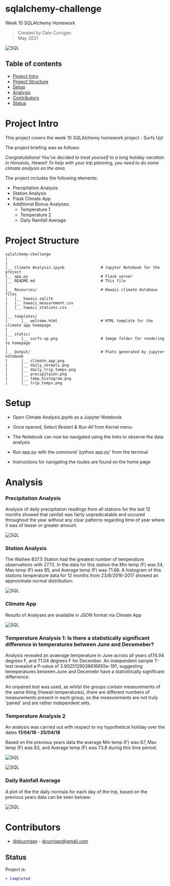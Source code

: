 # sqlalchemy-challenge
Week 10 SQLAlchemy Homework

> Created by Dale Currigan  
> May 2021  
  
![SQL](/static/surfs-up.png)    

## Table of contents  
* [Project Intro](#Project-Intro)  
* [Project Structure](#Project-Structure)  
* [Setup](#Setup)  
* [Analysis](#Analysis)  
* [Contributors](#Contributors)  
* [Status](#Status)  

# Project Intro
This project covers the week 10 SQLAlchemy homework project - Surfs Up!
  
The project briefing was as follows:  
  
*Congratulations! You've decided to treat yourself to a long holiday vacation in Honolulu, Hawaii! To help with your trip planning, you need to do some climate analysis on the area.* 

The project includes the following elements:  
   - Precipitation Analysis  
   - Station Analysis  
   - Flask Climate App  
   - Additional Bonus Analyses:  
        - Temperature 1  
        - Temperature 2  
        - Daily Rainfall Average  
  
# Project Structure  
```
sqlalchemy-challenge   
|  
|    
|__ Climate Analysis.ipynb                # Jupyter Notebook for the project
|__ app.py                                # Flask server 
|__ README.md                             # This file 
|
|__ Resources/                            # Hawaii climate database files  
|   |__ hawaii.sqlite                    
|   |__ hawaii_measurement.csv 
|   |__ hawaii_stations.csv
|
|__ templates/     
|      |__ welcome.html                   # HTML template for the climate app homepage  
|
|__ static/     
|      |__ surfs-up.png                   # Image folder for rendering to homepage   
|     
|__ Output/                               # Plots generated by jupyter notebook   
|      |__ climate_app.png
|      |__ daily_normals.png
|      |__ daily_trip_temps.png
|      |__ precipitaion.png
|      |__ temp_histogram.png
|      |__ trip_temps.png
``` 
  
# Setup 
  
* Open Climate Analysis.ipynb as a Jupyter Notebook  
* Once opened, Select *Restart & Run All* from Kernel menu  
* The Notebook can now be navigated using the links to observe the data analysis  
  
* Run app.py with the commond 'python app.py' from the terminal
* Instructions for navigating the routes are found on the home page   
  
  
# Analysis  
  
### Precipitation Analysis    
Analysis of daily precipitation readings from all stations for the last 12 months showed that rainfail was fairly unpredicatable and occured throughout the year without any clear patterns regarding time of year where it was of lesser or greater amount. 
  
![SQL](/Output/precipitation.png)  

### Station Analysis 
The Waihee 837.5 Station had the greatest number of temperature observations with 2772. In the data for this station the Min temp (F) was 54, Max temp (F) was 85, and Average temp (F) was 71.66. A histogram of this stations temperature data for 12 months from 23/8/2016-2017 showed an approximate normal distribution:

![SQL](/Output/temp_histogram.png)  

### Climate App  
Results of Analyses are available in JSON format via Climate App  
  
  ![SQL](/Output/climate_app.png) 
   
### Temperature Analysis 1: Is there a statistically significant difference in temperatures between June and Decemeber?   
  
Analysis revealed an avaerage temperature in June across all years of74.94 degrees F, and 71.04 degrees F for December. An independent sample T-test revealed a P-value of 3.9025129038616655e-191, suggesting temeperatures between June and Decemebr have a statistitically significant differrence.   
  
An unpaired test was used, as whilst the groups contain measurements of the same thing (Hawaii temperatures), there are different numbers of measurements present in each
group, so the measurements are not truly 'paired' and are rather independent sets.  
   
### Temperature Analysis 2    

An analysis was carried out with respect to my hypothetical holiday over the dates **11/04/18 - 25/04/18**  
  
Based on the previous years data the average Min temp (F) was 67, Max temp (F) was 83, and Average temp (F) was 73.8 during this time period.

![SQL](/Output/trip_temps.png) 
  
![SQL](/Output/daily_trip_temps.png) 

### Daily Rainfall Average  
A plot of the the daily normals for each day of the trip, based on the previous years data can be seen beloew:  
  
![SQL](/Output/daily_normals.png)  


    
# Contributors  
- [@dcurrigan](https://github.com/dcurrigan) - <dcurrigan@gmail.com>


## Status
Project is: 
````diff 
+ Completed
````
